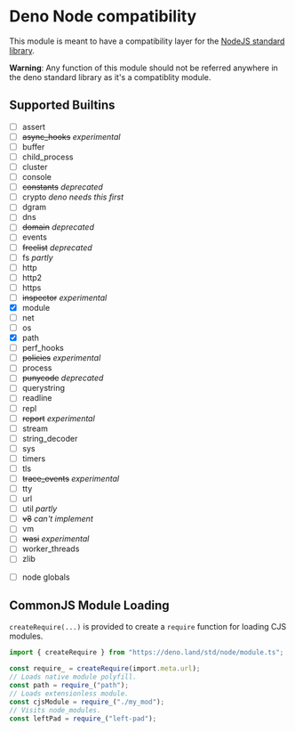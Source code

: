 # Deno Node compatibility

This module is meant to have a compatibility layer for the
[NodeJS standard library](https://nodejs.org/docs/latest-v12.x/api/).

**Warning**: Any function of this module should not be referred anywhere in the
deno standard library as it's a compatiblity module.

## Supported Builtins

- [ ] assert
- [ ] ~~async_hooks~~ _experimental_
- [ ] buffer
- [ ] child_process
- [ ] cluster
- [ ] console
- [ ] ~~constants~~ _deprecated_
- [ ] crypto _deno needs this first_
- [ ] dgram
- [ ] dns
- [ ] ~~domain~~ _deprecated_
- [ ] events
- [ ] ~~freelist~~ _deprecated_
- [ ] fs _partly_
- [ ] http
- [ ] http2
- [ ] https
- [ ] ~~inspector~~ _experimental_
- [x] module
- [ ] net
- [ ] os
- [x] path
- [ ] perf_hooks
- [ ] ~~policies~~ _experimental_
- [ ] process
- [ ] ~~punycode~~ _deprecated_
- [ ] querystring
- [ ] readline
- [ ] repl
- [ ] ~~report~~ _experimental_
- [ ] stream
- [ ] string_decoder
- [ ] sys
- [ ] timers
- [ ] tls
- [ ] ~~trace_events~~ _experimental_
- [ ] tty
- [ ] url
- [ ] util _partly_
- [ ] ~~v8~~ _can't implement_
- [ ] vm
- [ ] ~~wasi~~ _experimental_
- [ ] worker_threads
- [ ] zlib

* [ ] node globals

## CommonJS Module Loading

`createRequire(...)` is provided to create a `require` function for loading CJS
modules.

```ts
import { createRequire } from "https://deno.land/std/node/module.ts";

const require_ = createRequire(import.meta.url);
// Loads native module polyfill.
const path = require_("path");
// Loads extensionless module.
const cjsModule = require_("./my_mod");
// Visits node_modules.
const leftPad = require_("left-pad");
```
